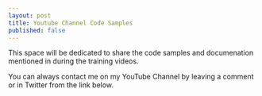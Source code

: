 ```yaml
---
layout: post
title: Youtube Channel Code Samples
published: false
---
```


This space will be dedicated to share the code samples and documenation mentioned in during the training videos.

You can always contact me on my YouTube Channel by leaving a comment or in Twitter from the link below.
